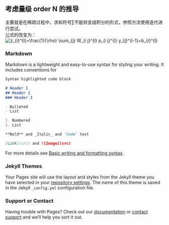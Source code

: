 ## 考虑量级 order N 的推导

主要就是在稀疏过程中，求和符号∑不能转变成积分的形式，参照方法使用迭代进行尝试。  
公式的改变为：  
<img src="https://latex.codecogs.com/svg.image?z_{i}^{l}=\frac{1}{\rho}&space;\sum_{j}&space;W_{i&space;j}^{l}&space;p_{i&space;j}^{l}&space;y_{j}^{l-1}&plus;b_{i}^{l}" title="z_{i}^{l}=\frac{1}{\rho} \sum_{j} W_{i j}^{l} p_{i j}^{l} y_{j}^{l-1}+b_{i}^{l}" />

### Markdown

Markdown is a lightweight and easy-to-use syntax for styling your writing. It includes conventions for

```markdown
Syntax highlighted code block

# Header 1
## Header 2
### Header 3

- Bulleted
- List

1. Numbered
2. List

**Bold** and _Italic_ and `Code` text

[Link](url) and ![Image](src)
```

For more details see [Basic writing and formatting syntax](https://docs.github.com/en/github/writing-on-github/getting-started-with-writing-and-formatting-on-github/basic-writing-and-formatting-syntax).

### Jekyll Themes

Your Pages site will use the layout and styles from the Jekyll theme you have selected in your [repository settings](https://github.com/Mengmeii/mengmei.github.io/settings/pages). The name of this theme is saved in the Jekyll `_config.yml` configuration file.

### Support or Contact

Having trouble with Pages? Check out our [documentation](https://docs.github.com/categories/github-pages-basics/) or [contact support](https://support.github.com/contact) and we’ll help you sort it out.

